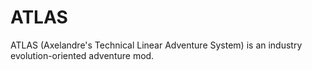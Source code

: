 # ATLAS
ATLAS (Axelandre's Technical Linear Adventure System) is an industry evolution-oriented adventure mod.

